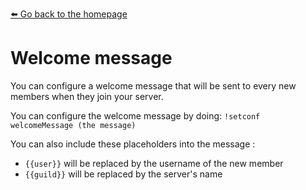 [⬅️ Go back to the homepage](index.html)

# Welcome message
You can configure a welcome message that will be sent to every new members when they join your server.

You can configure the welcome message by doing:
`!setconf welcomeMessage (the message)`

You can also include these placeholders into the message :
- `{{user}}` will be replaced by the username of the new member
- `{{guild}}` will be replaced by the server's name